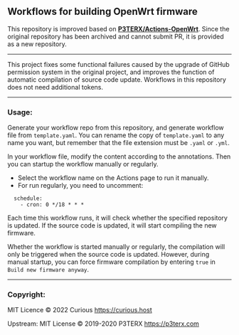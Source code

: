 ## Workflows for building OpenWrt firmware

This repository is improved based on **[P3TERX/Actions-OpenWrt](https://github.com/P3TERX/Actions-OpenWrt)**. Since the original repository has been archived and cannot submit PR, it is provided as a new repository.

- - -

This project fixes some functional failures caused by the upgrade of GitHub permission system in the original project, and improves the function of automatic compilation of source code update. Workflows in this repository does not need additional tokens.

- - -

### Usage:

 Generate your workflow repo from this repository, and generate workflow file from `template.yaml`. You can rename the copy of `template.yaml` to any name you want, but remember that the file extension must be `.yaml` or `.yml`. 

In your workflow file, modify the content according to the annotations. 
Then you can startup the workflow manually or regularly. 
+ Select the workflow name on the Actions page to run it manually.
+ For run regularly, you need to uncomment:
```
  schedule:
    - cron: 0 */18 * * *
``` 

Each time this workflow runs, it will check whether the specified repository is updated. If the source code is updated, it will start compiling the new firmware.

Whether the workflow is started manually or regularly, the compilation will only be triggered when the source code is updated. However, during manual startup, you can force firmware compilation by entering `true` in `Build new firmware anyway`.

- - -

### Copyright:
MIT Licence © 2022 Curious <https://curious.host> 

Upstream: MIT License © 2019-2020 P3TERX <https://p3terx.com>